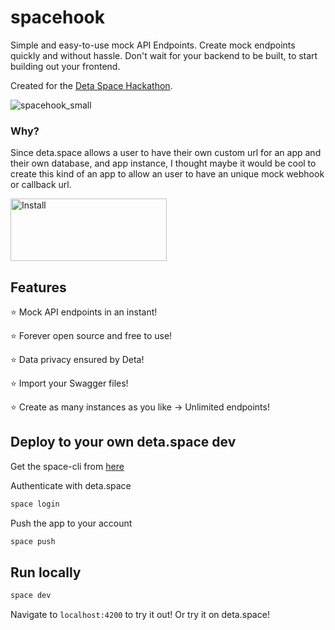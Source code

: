 # spacehook
Simple and easy-to-use mock API Endpoints. Create mock endpoints quickly and without hassle. Don't wait for your backend to be built, to start building out your frontend.

Created for the [Deta Space Hackathon](https://spacehack23.deta.dev/).

![spacehook_small](https://github.com/krishnasism/spacehook/assets/21293324/f7443f23-0b45-413f-aeee-c42d85bc5e3f)

### Why?

Since deta.space allows a user to have their own custom url for an app and their own database, and app instance, I thought maybe it would be cool to create this kind of an app to allow an user to have an unique mock webhook or callback url.


<a href="https://deta.space/discovery/@krishnasism/spacehook" target="_blank">
    <img src="https://deta.space/buttons/dark.svg" alt="Install" style="height: 100px; width: 250px;">
</a>

## Features
⭐ Mock API endpoints in an instant!

⭐ Forever open source and free to use!

⭐ Data privacy ensured by Deta!

⭐ Import your Swagger files!

⭐ Create as many instances as you like -> Unlimited endpoints!

## Deploy to your own deta.space dev

Get the space-cli from [here](https://deta.space/docs/en/build/fundamentals/space-cli/)

Authenticate with deta.space
```bash
space login
```
Push the app to your account
```bash
space push
```

## Run locally
```bash
space dev
```

Navigate to `localhost:4200` to try it out! Or try it on deta.space!
